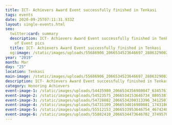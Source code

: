 ```yaml
---
title: ICT- Achievers Award Event successfully finished in Tenkasi
tags: events
date: 2020-09-25T07:11:31.933Z
layout: single-events.html
seo:
  twitter:card: summary
  description: ICT- Achievers Award Event successfully finished in Tenkasi! Some
    of Event pics
  title: ICT- Achievers Award Event successfully finished in Tenkasi
  og:image: /static/images/uploads/55686906_2066534523646697_2806329002686414848_o_2066534516980031.jpg
year: "2019"
month: Mar
day: "25"
location: Tenkasi
main-image: /static/images/uploads/55686906_2066534523646697_2806329002686414848_o_2066534516980031.jpg
description: ICT- Achievers Award Event successfully finished in Tenkasi! Some of Event pics
category: Honoring Achievers
event-image-1: /static/images/uploads/54435980_2066534356980047_6345761364627161088_o_2066534353646714.jpg
event-image-2: /static/images/uploads/54523575_2066534153646734_8805387992861507584_o_2066534150313401.jpg
event-image-3: /static/images/uploads/54728882_2066534200313396_3412507462639550464_o_2066534196980063.jpg
event-image-4: /static/images/uploads/54731109_2066534016980081_1743186006921707520_o_2066534013646748.jpg
event-image-5: /static/images/uploads/55512153_2066533953646754_4674248698199277568_o_2066533950313421.jpg
event-image-6: /static/images/uploads/55882410_2066534473646702_3749570689233846272_o_2066534466980036.jpg
---
```

